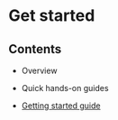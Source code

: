 # Get started

## Contents

- Overview

- Quick hands-on guides

- [Getting started guide](getting-started-guide)
